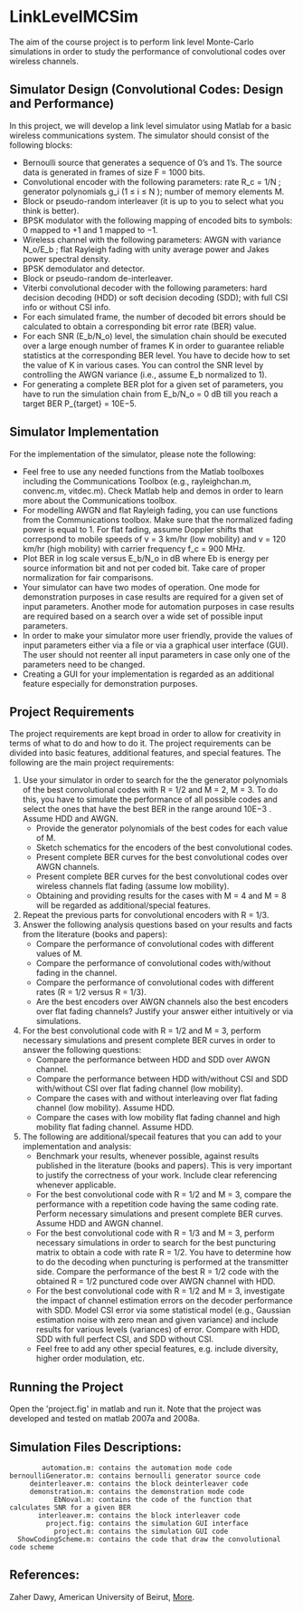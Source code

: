 LinkLevelMCSim
==============

The aim of the course project is to perform link level Monte-Carlo simulations in order to study the performance of convolutional codes over wireless channels.

Simulator Design (Convolutional Codes: Design and Performance)
--------------------------------------------------------------
In this project, we will develop a link level simulator using Matlab for a basic wireless communications system. The simulator should consist of the following blocks:
* Bernoulli source that generates a sequence of 0’s and 1’s. The source data is generated in frames of size F = 1000 bits.
* Convolutional encoder with the following parameters: rate R_c = 1/N ; generator polynomials g_i (1 ≤ i ≤ N ); number of memory elements M.
* Block or pseudo-random interleaver (it is up to you to select what you think is better).
* BPSK modulator with the following mapping of encoded bits to symbols: 0 mapped to +1 and 1 mapped to −1.
* Wireless channel with the following parameters: AWGN with variance N_o/E_b ; flat Rayleigh fading with unity average power and Jakes power spectral density.
* BPSK demodulator and detector.
* Block or pseudo-random de-interleaver.
* Viterbi convolutional decoder with the following parameters: hard decision decoding (HDD) or soft decision decoding (SDD); with full CSI info or without CSI info.
* For each simulated frame, the number of decoded bit errors should be calculated to obtain a corresponding bit error rate (BER) value.
* For each SNR (E_b/N_o) level, the simulation chain should be executed over a large enough number of frames K in order to guarantee reliable statistics at the corresponding BER level. You have to decide how to set the value of K in various cases. You can control the SNR level by controlling the AWGN variance (i.e., assume E_b normalized to 1).
* For generating a complete BER plot for a given set of parameters, you have to run the simulation chain from E_b/N_o = 0 dB till you reach a target BER P_{target} = 10E−5.

Simulator Implementation
------------------------
For the implementation of the simulator, please note the following:
* Feel free to use any needed functions from the Matlab toolboxes including the Communications Toolbox (e.g., rayleighchan.m, convenc.m, vitdec.m). Check Matlab help and demos in order to learn more about the Communications toolbox.
* For modelling AWGN and flat Rayleigh fading, you can use functions from the Communications toolbox. Make sure that the normalized fading power is equal to 1. For flat fading, assume Doppler shifts that correspond to mobile speeds of v = 3 km/hr (low mobility) and v = 120 km/hr (high mobility) with carrier frequency f_c = 900 MHz.
* Plot BER in log scale versus E_b/N_o in dB where Eb is energy per source information bit and not per coded bit. Take care of proper normalization for fair comparisons.
* Your simulator can have two modes of operation. One mode for demonstration purposes in case results are required for a given set of input parameters. Another mode for automation purposes in case results are required based on a search over a wide set of possible input parameters.
* In order to make your simulator more user friendly, provide the values of input parameters either via a file or via a graphical user interface (GUI). The user should not reenter all input parameters in case only one of the parameters need to be changed.
* Creating a GUI for your implementation is regarded as an additional feature especially for demonstration purposes.

Project Requirements
--------------------
The project requirements are kept broad in order to allow for creativity in terms of what to do and how to do it. The project requirements can be divided into basic features, additional features, and special features. The following are the main project requirements:

1. Use your simulator in order to search for the the generator polynomials of the best convolutional codes with R = 1/2 and M = 2, M = 3. To do this, you have to simulate the performance of all possible codes and select the ones that have the best BER in the range around 10E−3 . Assume HDD and AWGN.
    * Provide the generator polynomials of the best codes for each value of M.
    * Sketch schematics for the encoders of the best convolutional codes.
    * Present complete BER curves for the best convolutional codes over AWGN channels.
    * Present complete BER curves for the best convolutional codes over wireless channels flat fading (assume low mobility).
    * Obtaining and providing results for the cases with M = 4 and M = 8 will be regarded as additional/special features.
2. Repeat the previous parts for convolutional encoders with R = 1/3.
3. Answer the following analysis questions based on your results and facts from the literature (books and papers):
    * Compare the performance of convolutional codes with different values of M.
    * Compare the performance of convolutional codes with/without fading in the channel.
    * Compare the performance of convolutional codes with different rates (R = 1/2 versus R = 1/3).
    * Are the best encoders over AWGN channels also the best encoders over flat fading channels? Justify your answer either intuitively or via simulations.
4. For the best convolutional code with R = 1/2 and M = 3, perform necessary simulations and present complete BER curves in order to answer the following questions:
    * Compare the performance between HDD and SDD over AWGN channel.
    * Compare the performance between HDD with/without CSI and SDD with/without CSI over flat fading channel (low mobility).
    * Compare the cases with and without interleaving over flat fading channel (low mobility). Assume HDD.
    * Compare the cases with low mobility flat fading channel and high mobility flat fading channel. Assume HDD.
5. The following are additional/specail features that you can add to your implementation and analysis:
    * Benchmark your results, whenever possible, against results published in the literature (books and papers). This is very important to justify the correctness of your work. Include clear referencing whenever applicable.
    * For the best convolutional code with R = 1/2 and M = 3, compare the performance with a repetition code having the same coding rate. Perform necessary simulations and present complete BER curves. Assume HDD and AWGN channel.
    * For the best convolutional code with R = 1/3 and M = 3, perform necessary simulations in order to search for the best puncturing matrix to obtain a code with rate R = 1/2. You have to determine how to do the decoding when puncturing is performed at the transmitter side. Compare the performance of the best R = 1/2 code with the obtained R = 1/2 punctured code over AWGN channel with HDD.
    * For the best convolutional code with R = 1/2 and M = 3, investigate the impact of channel estimation errors on the decoder performance with SDD. Model CSI error via some statistical model (e.g., Gaussian estimation noise with zero mean and given variance) and include results for various levels (variances) of error. Compare with HDD, SDD with full perfect CSI, and SDD without CSI.
    * Feel free to add any other special features, e.g. include diversity, higher order modulation, etc.

Running the Project
-------------------
Open the 'project.fig' in matlab and run it. Note that the project was developed and tested on matlab 2007a and 2008a.

Simulation Files Descriptions:
------------------------------
	        automation.m: contains the automation mode code
	bernoulliGenerator.m: contains bernoulli generator source code
	     deinterleaver.m: contains the block deinterleaver code
	     demonstration.m: contains the demonstration mode code
	           EbNoval.m: contains the code of the function that calculates SNR for a given BER
	       interleaver.m: contains the block interleaver code
	         project.fig: contains the simulation GUI interface
	           project.m: contains the simulation GUI code
	  ShowCodingScheme.m: contains the code that draw the convolutional code scheme

References:
-----------
Zaher Dawy, American University of Beirut, <a href="http://staff.aub.edu.lb/~zd03/" target="_new">More</a>.
